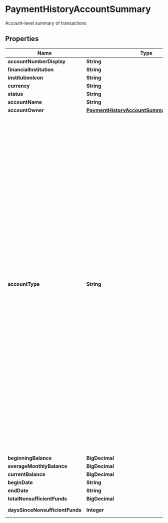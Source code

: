 

# PaymentHistoryAccountSummary

Account-level summary of transactions

## Properties

| Name | Type | Description | Notes |
|------------ | ------------- | ------------- | -------------|
|**accountNumberDisplay** | **String** | Last four digits of the account |  |
|**financialInstitution** | **String** | Name of the account&#39;s institution |  |
|**institutionIcon** | **String** | URL of institution icon |  |
|**currency** | **String** | A currency code |  |
|**status** | **String** | An account status |  |
|**accountName** | **String** | The account name from the institution |  |
|**accountOwner** | [**PaymentHistoryAccountSummaryAccountOwner**](PaymentHistoryAccountSummaryAccountOwner.md) |  |  |
|**accountType** | **String** | The list of supported account types. * \&quot;checking\&quot;: Standard checking * \&quot;savings\&quot;: Standard savings * \&quot;cd\&quot;: Certificates of deposit * \&quot;moneyMarket\&quot;: Money Market * \&quot;creditCard\&quot;: Standard credit cards * \&quot;lineOfCredit\&quot;: Home equity, line of credit * \&quot;investment\&quot;: Generic investment (no details) * \&quot;investmentTaxDeferred\&quot;: Generic tax-advantaged investment (no details) * \&quot;employeeStockPurchasePlan\&quot;: ESPP, Employee Stock Ownership Plans (ESOP), Stock Purchase Plans * \&quot;ira\&quot;: Individual Retirement Account (not Rollover or Roth) * \&quot;401k\&quot;: 401K Plan * \&quot;roth\&quot;: Roth IRA, Roth 401K * \&quot;403b\&quot;: 403B Plan * \&quot;529plan\&quot;: 529 Plan (True value is 529) * \&quot;rollover\&quot;: Rollover IRA * \&quot;ugma\&quot;: Uniform Gifts to Minors Act * \&quot;utma\&quot;: Uniform Transfers to Minors Act * \&quot;keogh\&quot;: Keogh Plan * \&quot;457plan\&quot;: 457 Plan (True value is 457) * \&quot;401a\&quot;: 401A Plan * \&quot;brokerageAccount\&quot;: Brokerage Account * \&quot;educationSavings\&quot;: Education Savings Account that is not a 529 * \&quot;healthSavingsAccount\&quot;: HSA (Health Savings Accounts) * \&quot;pension\&quot;: Pension * \&quot;profitSharingPlan\&quot;: Profit Sharing Plan * \&quot;roth401k\&quot;: Roth 401K * \&quot;sepIRA\&quot;: Simplified Employee Pension IRA * \&quot;simpleIRA\&quot;: Simple IRA * \&quot;thriftSavingsPlan\&quot;: Thrift Savings Plan * \&quot;variableAnnuity\&quot;: Variable Annuity * \&quot;cryptocurrency\&quot;: Cryptocurrency Wallet, Cryptocurrency Account * \&quot;mortgage\&quot;: Standard Mortgages * \&quot;loan\&quot;: Auto loans, equity loans, other loans * \&quot;studentLoan\&quot;: Student Loan * \&quot;studentLoanGroup\&quot;: Student Loan Group * \&quot;studentLoanAccount\&quot;: Student Loan Account |  |
|**beginningBalance** | **BigDecimal** | Beginning balance of account |  |
|**averageMonthlyBalance** | **BigDecimal** | Monthly average balance of account |  |
|**currentBalance** | **BigDecimal** | Current balance of account |  |
|**beginDate** | **String** | Begin date of account |  |
|**endDate** | **String** | End date of account |  |
|**totalNonsufficientFunds** | **BigDecimal** | Total of NSF transactions in this account |  [optional] |
|**daysSinceNonsufficientFunds** | **Integer** | Days since the latest NSF transaction for this account |  |



